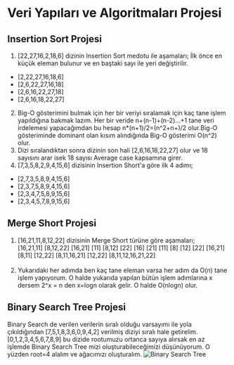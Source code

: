 # Veri Yapıları ve Algoritmaları Projesi
## Insertion Sort Projesi
1) [22,27,16,2,18,6] dizinin Insertion Sort medotu ile aşamaları;
İlk önce en küçük eleman bulunur ve en baştaki sayı ile yeri değiştirilir.
* [2,22,27,16,18,6]
* [2,6,22,27,16,18]
* [2,6,16,22,27,18]
* [2,6,16,18,22,27]
2) Big-O gösterimini bulmak için her bir veriyi sıralamak için kaç tane işlem yapıldığına bakmak lazım.
Her bir veride n+(n-1)+(n-2)...+1 tane veri irdelemesi yapacağımdan bu hesap n*(n+1)/2=(n^2+n+)/2 olur.Big-O gösteriminde dominant olan kısım alındığında Big-O gösterimi O(n^2) olur.
3) Dizi sıralandıktan sonra dizinin son hali [2,6,16,18,22,27] olur ve 18 sayısını arar isek 18 sayısı Average case kapsamına girer.
4) [7,3,5,8,2,9,4,15,6] dizisinin Insertion Short'a göre ilk 4 adımı;
* [2,7,3,5,8,9,4,15,6]
* [2,3,7,5,8,9,4,15,6]
* [2,3,4,7,5,8,9,15,6]
* [2,3,4,5,7,8,9,15,6]
## Merge Short Projesi
1) [16,21,11,8,12,22] dizisinin Merge Short türüne göre aşamaları;<br/>
[16,21,11]       [8,12,22]
[16,21] [11]     [8,12] [22]
[16] [21] [11] [8] [12] [22]
[16,21] [8,11] [12,22]
[8,11,16,21] [12,22]
[8,11,12,16,21,22]</br></br>
2) Yukarıdaki her adımda ben kaç tane eleman varsa her adım da O(n) tane işlem yapıyorum. O halde yukarıda yapılan bütün işlem adımlarına x dersem 2^x = n den x=logn olarak gelir.
O halde O(nlogn) olur.
## Binary Search Tree Projesi
Binary Search de verilen verilerin sıralı olduğu varsayımı ile yola çıkıldığından [7,5,1,8,3,6,0,9,4,2] verilmiş diziyi sıralı hale getirelim. [0,1,2,3,4,5,6,7,8,9] bu dizide rootumuzu ortanca sayıya alırsak en az işlemde Binary Search Tree mizi oluşturabileceğimizi düşünüyorum. O yüzden root=4 alalım ve ağacımızı oluşturalım. 
![Binary Search Tree](https://user-images.githubusercontent.com/108769080/177821232-c5e36db3-da23-4f83-a5c3-66b144bccb65.png)
